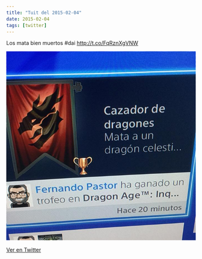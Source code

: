 ```yaml
---
title: "Tuit del 2015-02-04"
date: 2015-02-04
tags: [twitter]
---
```


Los mata bien muertos #dai http://t.co/FqRznXgVNW

![Imagen](/assets/images/563121234419146752-B9Cbx3DIUAEk2aF.jpg)

[Ver en Twitter](https://twitter.com/i/web/status/563121234419146752)
